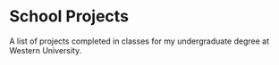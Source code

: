 # School Projects
A list of projects completed in classes for my undergraduate degree at Western University.

